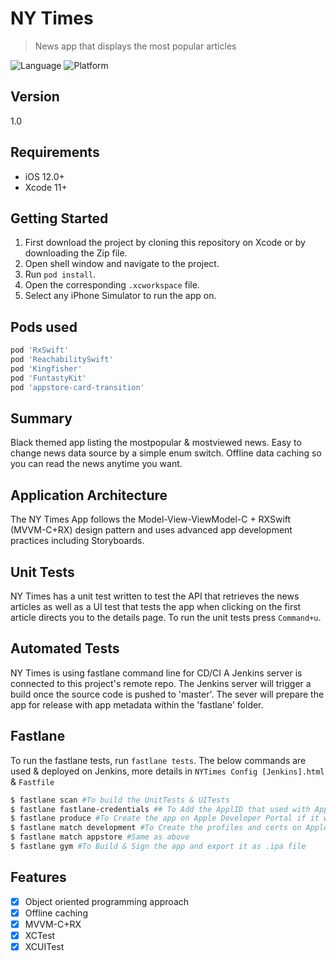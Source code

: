 # NY Times
> News app that displays the most popular articles

![Language](https://img.shields.io/badge/Swift-5.0-orange.svg?style=flat)
![Platform](https://img.shields.io/cocoapods/p/LFAlertController.svg?style=flat)

## Version

1.0

## Requirements

- iOS 12.0+
- Xcode 11+

## Getting Started

1. First download the project by cloning this repository on Xcode or by downloading the Zip file.
2. Open shell window and navigate to the project.
3. Run `pod install`.
4. Open the corresponding `.xcworkspace` file.
5. Select any iPhone Simulator to run the app on.

## Pods used

```ruby
pod 'RxSwift'
pod 'ReachabilitySwift'
pod 'Kingfisher'
pod 'FuntastyKit'
pod 'appstore-card-transition'
```

## Summary

Black themed app listing the mostpopular & mostviewed news.
Easy to change news data source by a simple enum switch.
Offline data caching so you can read the news anytime you want.

## Application Architecture

The NY Times App follows the Model-View-ViewModel-C + RXSwift (MVVM-C+RX) design pattern and uses advanced app development practices including Storyboards.

## Unit Tests

NY Times has a unit test written to test the API that retrieves the news articles as well as a UI test that tests the app when clicking on the first article directs you to the details page.
To run the unit tests press `Command+u`.

## Automated Tests

NY Times is using fastlane command line for CD/CI
A Jenkins server is connected to this project's remote repo.
The Jenkins server will trigger a build once the source code is pushed to 'master'.
The sever will prepare the app for release with app metadata within the 'fastlane' folder.

## Fastlane
To run the fastlane tests, run `fastlane tests`.
The below commands are used & deployed on Jenkins, more details in `NYTimes Config [Jenkins].html` & `Fastfile` 

```sh
$ fastlane scan #To build the UnitTests & UITests 
$ fastlane fastlane-credentials ## To Add the ApplID that used with Apple Developer & iTunes Connect
$ fastlane produce #To Create the app on Apple Developer Portal if it wasn't created before
$ fastlane match development #To Create the profiles and certs on Apple Developer Portal & sync them with git
$ fastlane match appstore #Same as above
$ fastlane gym #To Build & Sign the app and export it as .ipa file
```

## Features

- [x] Object oriented programming approach
- [x] Offline caching
- [x] MVVM-C+RX
- [x] XCTest
- [x] XCUITest
